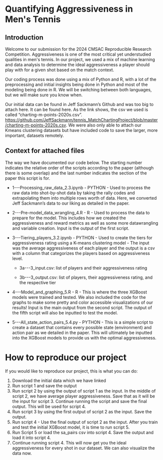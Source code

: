 # Quantifying Aggressiveness in Men's Tennis

## Introduction
Welcome to our submission for the 2024 CMSAC Reproducible Research Competition. Aggressiveness is one of the most critical yet understudied qualities in men's tennis. In our project, we used a mix of machine learning and data analysis to determine the ideal aggressiveness a player should play with for a given shot based on the match context.

Our coding process was done using a mix of Python and R, with a lot of the preprocessing and initial insights being done in Python and most of the modeling being done in R. We will be switching between both languages, but we will make sure you know when.

Our initial data can be found in Jeff Sackmann’s Github and was too big to attach here. It can be found here. As the link shows, the csv we used is called “charting-m-points-2020s.csv”. https://github.com/JeffSackmann/tennis_MatchChartingProject/blob/master/charting-m-points-2020s.csv. We were also only able to attach our Kmeans clustering datasets but have included code to save the larger, more important, datasets remotely.

## Context for attached files
The way we have documented our code below. The starting number indicates the relative order of the scripts according to the paper (although there is some overlap) and the last number indicates the section of the paper this script is for.

- 1---Processing_raw_data_2.3.ipynb - PYTHON - Used to process the raw data into shot-by-shot data by taking the rally codes and extrapolating them into multiple rows worth of data. Here, we converted Jeff Sackmann’s data to our liking as detailed in the paper.


- 2---Pre-model_data_wrangling_4.R - R -  Used to process the data to prepare for the model. This includes how we created the aggressiveness and reward metrics as well as some more datawrangling and variable creation. Input is the output of the first script.

  
- 3---Tiering_players_3.2.ipynb - PYTHON - Used to create the tiers for aggressiveness rating using a K-means clustering model - The input was the average aggressiveness of each player and the output is a csv with a column that categorizes the players based on aggressiveness level.
  
  - 3a---3_input.csv: list of players and their aggressiveness rating
  
  - 3b---3_output.csv: list of players, their aggressiveness rating, and the respective tier

  
- 4---Model_and_graphing_5.R - R - This is where the three XGBoost models were trained and tested. We also included the code for the graphs to make some pretty and color accessible visualizations of our results! Input is the main output from the second script. The output of the fifth script will also be inputted to test the model.

  
- 5---All_state_action_pairs_5.4.py - PYTHON - This is a simple script to create a dataset that contains every possible state (environment) and action pair as we detailed in the paper. This will ultimately be inputted into the XGBoost models to provide us with the optimal aggressiveness.

# How to reproduce our project

If you would like to reproduce our project, this is what you can do:
1) Download the initial data which we have linked
2) Run script 1 and save the output
3) Run script 2 by using the output of script 1 as the input. In the middle of script 2, we have average player aggressiveness. Save that as it will be the input for script 3. Continue running the script and save the final output. This will be used for script 4.
4) Run script 3 by using the first output of script 2 as the input. Save the output.
5) Run script 4 - Use the final output of script 2 as the input. After you train and test the initial XGBoost model, it is time to run script 5.
6) Run Script 5 or load the sa_pairs csv into script 4. Save the output and load it into script 4.
7) Continue running script 4. This will now get you the ideal aggressiveness for every shot in our dataset. We can also visualize the data now.
